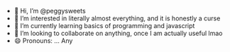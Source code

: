 - 👋 Hi, I’m @peggysweets
- 👀 I’m interested in literally almost everything, and it is honestly a curse
- 🌱 I’m currently learning basics of programming and javascript
- 💞️ I’m looking to collaborate on anything, once I am actually useful lmao
- 😄 Pronouns: ... Any

<!---
peggysweets/peggysweets is a ✨ special ✨ repository because its `README.md` (this file) appears on your GitHub profile.
You can click the Preview link to take a look at your changes.
--->
